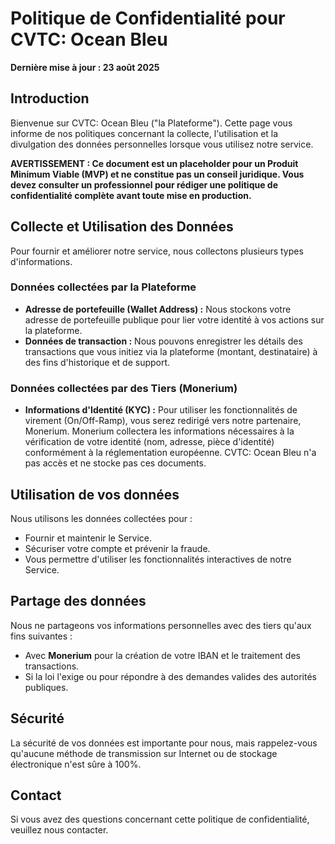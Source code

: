 
# Politique de Confidentialité pour CVTC: Ocean Bleu

**Dernière mise à jour : 23 août 2025**

## Introduction

Bienvenue sur CVTC: Ocean Bleu ("la Plateforme"). Cette page vous informe de nos politiques concernant la collecte, l'utilisation et la divulgation des données personnelles lorsque vous utilisez notre service.

**AVERTISSEMENT : Ce document est un placeholder pour un Produit Minimum Viable (MVP) et ne constitue pas un conseil juridique. Vous devez consulter un professionnel pour rédiger une politique de confidentialité complète avant toute mise en production.**

## Collecte et Utilisation des Données

Pour fournir et améliorer notre service, nous collectons plusieurs types d'informations.

### Données collectées par la Plateforme

*   **Adresse de portefeuille (Wallet Address) :** Nous stockons votre adresse de portefeuille publique pour lier votre identité à vos actions sur la plateforme.
*   **Données de transaction :** Nous pouvons enregistrer les détails des transactions que vous initiez via la plateforme (montant, destinataire) à des fins d'historique et de support.

### Données collectées par des Tiers (Monerium)

*   **Informations d'Identité (KYC) :** Pour utiliser les fonctionnalités de virement (On/Off-Ramp), vous serez redirigé vers notre partenaire, Monerium. Monerium collectera les informations nécessaires à la vérification de votre identité (nom, adresse, pièce d'identité) conformément à la réglementation européenne. CVTC: Ocean Bleu n'a pas accès et ne stocke pas ces documents.

## Utilisation de vos données

Nous utilisons les données collectées pour :
*   Fournir et maintenir le Service.
*   Sécuriser votre compte et prévenir la fraude.
*   Vous permettre d'utiliser les fonctionnalités interactives de notre Service.

## Partage des données

Nous ne partageons vos informations personnelles avec des tiers qu'aux fins suivantes :
*   Avec **Monerium** pour la création de votre IBAN et le traitement des transactions.
*   Si la loi l'exige ou pour répondre à des demandes valides des autorités publiques.

## Sécurité

La sécurité de vos données est importante pour nous, mais rappelez-vous qu'aucune méthode de transmission sur Internet ou de stockage électronique n'est sûre à 100%.

## Contact

Si vous avez des questions concernant cette politique de confidentialité, veuillez nous contacter.
